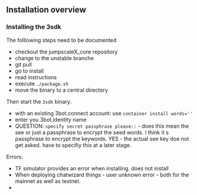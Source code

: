 ## Installation overview

### Installing the 3sdk
The folllowing steps need to be documented
- checkout the jumpscaleX_core repository
- change to the unstable branche
- git pull
- go to install
- read instructions
- execute `./package.sh`
- move the binary to a central directory

Then start the `3sdk` binary.
- with an existing 3bot.connect account: use `container install words=''`
- enter you 3bot.identity name
- QUESTION: `specify secret passphrase please::` - does this mean the see or just a passphrase to encrypt the seed words.  I think it s passphrase to encrypt the keywords.  YES - the actual see key doe not get asked.  have to specifiy this at a later stage.

Errors:
- TF simulator provides an error when installing. does not install
- When deploying chatwizard things - user unknown error - both for the mainnet as well as testnet.
- 

